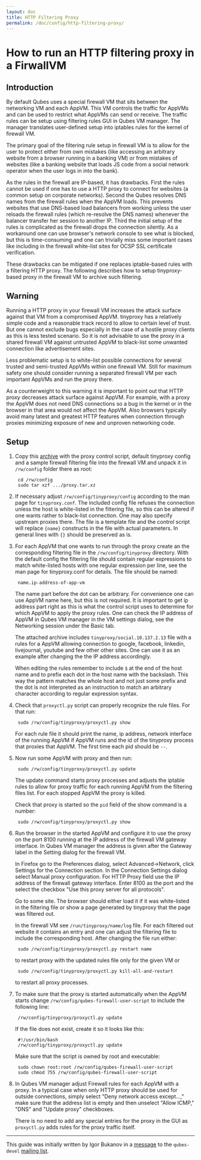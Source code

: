 ```yaml
---
layout: doc
title: HTTP Filtering Proxy
permalink: /doc/config/http-filtering-proxy/
---
```


How to run an HTTP filtering proxy in a FirwallVM
=================================================

Introduction
------------

By default Qubes uses a special firewall VM that sits between the
networking VM and each AppVM. This VM controls the traffic for AppVMs
and can be used to restrict what AppVMs can send or receive. The
traffic rules can be setup using filtering rules GUI in Qubes VM
manager. The manager translates user-defined setup into iptables rules
for the kernel of firewall VM.

The primary goal of the filtering rule setup in firewall VM is to
allow for the user to protect either from own mistakes (like accessing
an arbitrary website from a browser running in a banking VM) or from
mistakes of websites (like a banking website that loads JS code from a
social network operator when the user logs in into the bank).

As the rules in the firewall are IP-based, it has drawbacks. First the
rules cannot be used if one has to use a HTTP proxy to connect for
websites (a common setup on corporate networks). Second the Qubes
resolves DNS names from the firewall rules when the AppVM loads. This
prevents websites that use DNS-based load balancers from working
unless the user reloads the firewall rules (which re-resolve the DNS
names) whenever the balancer transfer her session to another IP. Third
the initial setup of the rules is complicated as the firewall drops
the connection silently. As a workaround one can use browser's network
console to see what is blocked, but this is time-consuming and one can
trivially miss some important cases like including in the firewall
white-list sites for OCSP SSL certificate verification.

These drawbacks can be mitigated if one replaces iptable-based rules
with a filtering HTTP proxy. The following describes how to setup
tinyproxy-based proxy in the firewall VM to archive such filtering.


Warning
-------

Running a HTTP proxy in your firewall VM increases the attack surface
against that VM from a compromised AppVM. tinyproxy has a relatively
simple code and a reasonable track record to allow to certain level of
trust. But one cannot exclude bugs especially in the case of a hostile
proxy clients as this is less tested scenario. So it is not advisable
to use the proxy in a shared firewall VM against untrusted AppVM to
black-list some unwanted connection like advertisement sites.

Less problematic setup is to white-list possible connections for
several trusted and semi-trusted AppVMs within one firewall VM. Still
for maximum safety one should consider running a separated firewall VM
per each important AppVMs and run the proxy there.

As a counterweight to this warning it is important to point out that
HTTP proxy decreases attack surface against AppVM. For example, with a
proxy the AppVM does not need DNS connections so a bug in the kernel
or in the browser in that area would not affect the AppVM. Also
browsers typically avoid many latest and greatest HTTP features when
connection through proxies minimizing exposure of new and unproven
networking code.


Setup
-----

1. Copy this [archive] with the proxy control script, default
   tinyproxy config and a sample firewall filtering file into the
   firewall VM and unpack it in `/rw/config` folder there as root:

        cd /rw/config
        sudo tar xzf .../proxy.tar.xz

2. If necessary adjust `/rw/config/tinyproxy/config` according to the
   man page for `tinyproxy.conf`. The included config file refuses the
   connection unless the host is white-listed in the filtering file, so
   this can be altered if one wants rather to black-list connection. One
   may also specify upstream proxies there. The file is a template file
   and the control script will replace `{name}` constructs in the file with
   actual parameters. In general lines with `{}` should be preserved as is.

3. For each AppVM that one wants to run through the proxy create an
   the corresponding filtering file in the `/rw/config/tinyproxy`
   directory. With the default config the filtering file should contain
   regular expressions to match white-listed hosts with one regular
   expression per line, see the man page for tinyproxy.conf for details.
   The file should be named:

        name.ip-address-of-app-vm

   The name part before the dot can be arbitrary. For convenience one can
   use AppVM name here, but this is not required. It is important to get
   ip address part right as this is what the control script uses to
   determine for which AppVM to apply the proxy rules. One can check the
   IP address of AppVM in Qubes VM manager in the VM settings dialog, see
   the Networking session under the Basic tab.

   The attached archive includes `tinyproxy/social.10.137.2.13` file with a
   rules for a AppVM allowing connection to google, facebook, linkedin,
   livejournal, youtube and few other other sites. One can use it as an
   example after changing the the IP address accordingly.

   When editing the rules remember to include `$` at the end of the host
   name and to prefix each dot in the host name with the backslash. This
   way the pattern matches the whole host and not just some prefix and
   the dot is not interpreted as an instruction to match an arbitrary
   character according to regular expression syntax.

4. Check that `proxyctl.py` script can properly recognize the rule
   files. For that run:

        sudo /rw/config/tinyproxy/proxyctl.py show

   For each rule file it should print the name, ip address, network
   interface of the running AppVM if AppVM runs and the id of the
   tinyproxy process that proxies that AppVM. The first time each pid
   should be `--`.

5. Now run some AppVM with proxy and then run:

        sudo /rw/config/tinyproxy/proxyctl.py update

   The update command starts proxy processes and adjusts the iptable
   rules to allow for proxy traffic for each running AppVM from the
   filtering files list. For each stopped AppVM the proxy is killed.

   Check that proxy is started so the `pid` field of the show command is a
   number:

        sudo /rw/config/tinyproxy/proxyctl.py show

6. Run the browser in the started AppVM and configure it to use the
   proxy on the port 8100 running at the IP address of the firewall VM
   gateway interface. In Qubes VM manager the address is given after the
   Gateway label in the Setting dialog for the firewall VM.

   In Firefox go to the Preferences dialog, select Advanced->Network,
   click Settings for the Connection section. In the Connection Settings
   dialog select Manual proxy configuration. For HTTP Proxy field use the
   IP address of the firewall gateway interface.  Enter 8100 as the port
   and the select the checkbox "Use this proxy server for all protocols".

   Go to some site. The browser should either load it if it was
   white-listed in the filtering file or show a page generated by
   tinyproxy that the page was filtered out.

   In the firewall VM see `/run/tinyproxy/name/log` file. For each filtered
   out website it contains an entry and one can adjust the filtering file
   to include the corresponding host. After changing the file run either:

        sudo /rw/config/tinyproxy/proxyctl.py restart name

   to restart proxy with the updated rules file only for the given VM or

        sudo /rw/config/tinyproxy/proxyctl.py kill-all-and-restart

   to restart all proxy processes.

7. To make sure that the proxy is started automatically when the AppVM
   starts change `/rw/config/qubes-firewall-user-script` to include the
   following line:

        /rw/config/tinyproxy/proxyctl.py update

   If the file does not exist, create it so it looks like this:

        #!/usr/bin/bash
        /rw/config/tinyproxy/proxyctl.py update

   Make sure that the script is owned by root and executable:

        sudo chown root:root /rw/config/qubes-firewall-user-script
        sudo chmod 755 /rw/config/qubes-firewall-user-script

8. In Qubes VM manager adjust Firewall rules for each AppVM with a
   proxy. In a typical case when only HTTP proxy should be used for
   outside connections, simply select "Deny network access except...," make
   sure that the address list is empty and then unselect "Allow ICMP," "DNS"
   and "Update proxy" checkboxes.

   There is no need to add any special entries for the proxy in the GUI
   as `proxyctl.py` adds rules for the proxy traffic itself. 

--------------------------------------------------------------------------------

This guide was initially written by Igor Bukanov in a [message] to the
`qubes-devel` [mailing list].

[archive]: https://groups.google.com/group/qubes-devel/attach/39c95d63fccca12b/proxy.tar.gz?part=0.1
[message]: https://groups.google.com/d/msg/qubes-devel/UlK8P27UtD4/K6HM_GNdyTkJ
[mailing list]: /mailing-lists/
